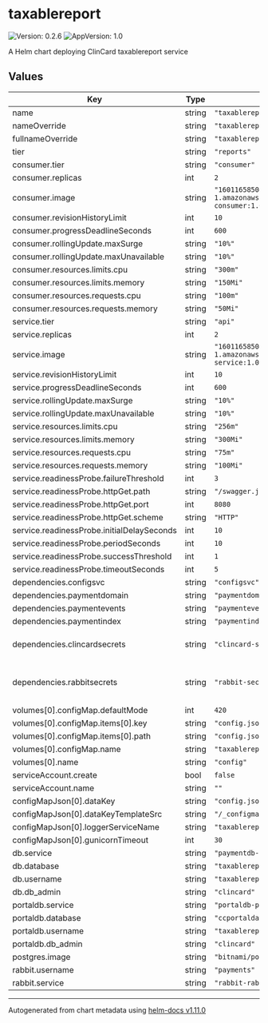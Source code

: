 # taxablereport

![Version: 0.2.6](https://img.shields.io/badge/Version-0.2.6-informational?style=flat-square) ![AppVersion: 1.0](https://img.shields.io/badge/AppVersion-1.0-informational?style=flat-square)

A Helm chart deploying ClinCard taxablereport service

## Values

| Key | Type | Default | Description |
|-----|------|---------|-------------|
| name | string | `"taxablereport"` |  |
| nameOverride | string | `"taxablereport"` |  |
| fullnameOverride | string | `"taxablereport"` |  |
| tier | string | `"reports"` |  |
| consumer.tier | string | `"consumer"` |  |
| consumer.replicas | int | `2` |  |
| consumer.image | string | `"160116585046.dkr.ecr.us-east-1.amazonaws.com/clincard/taxablereport-consumer:1.0.7"` |  |
| consumer.revisionHistoryLimit | int | `10` |  |
| consumer.progressDeadlineSeconds | int | `600` |  |
| consumer.rollingUpdate.maxSurge | string | `"10%"` |  |
| consumer.rollingUpdate.maxUnavailable | string | `"10%"` |  |
| consumer.resources.limits.cpu | string | `"300m"` |  |
| consumer.resources.limits.memory | string | `"150Mi"` |  |
| consumer.resources.requests.cpu | string | `"100m"` |  |
| consumer.resources.requests.memory | string | `"50Mi"` |  |
| service.tier | string | `"api"` |  |
| service.replicas | int | `2` |  |
| service.image | string | `"160116585046.dkr.ecr.us-east-1.amazonaws.com/clincard/taxablereport-service:1.0.7"` |  |
| service.revisionHistoryLimit | int | `10` |  |
| service.progressDeadlineSeconds | int | `600` |  |
| service.rollingUpdate.maxSurge | string | `"10%"` |  |
| service.rollingUpdate.maxUnavailable | string | `"10%"` |  |
| service.resources.limits.cpu | string | `"256m"` |  |
| service.resources.limits.memory | string | `"300Mi"` |  |
| service.resources.requests.cpu | string | `"75m"` |  |
| service.resources.requests.memory | string | `"100Mi"` |  |
| service.readinessProbe.failureThreshold | int | `3` |  |
| service.readinessProbe.httpGet.path | string | `"/swagger.json"` |  |
| service.readinessProbe.httpGet.port | int | `8080` |  |
| service.readinessProbe.httpGet.scheme | string | `"HTTP"` |  |
| service.readinessProbe.initialDelaySeconds | int | `10` |  |
| service.readinessProbe.periodSeconds | int | `10` |  |
| service.readinessProbe.successThreshold | int | `1` |  |
| service.readinessProbe.timeoutSeconds | int | `5` |  |
| dependencies.configsvc | string | `"configsvc"` |  |
| dependencies.paymentdomain | string | `"paymentdomain"` |  |
| dependencies.paymentevents | string | `"paymentevents"` |  |
| dependencies.paymentindex | string | `"paymentindex-consumer"` |  |
| dependencies.clincardsecrets | string | `"clincard-secret"` | Secrets dependency [clincard](https://github.com/Greenphire/clincard-config/tree/uat/charts/clincard) |
| dependencies.rabbitsecrets | string | `"rabbit-secret"` | Secrets dependency [rabbit-secret](https://github.com/Greenphire/clincard-config/tree/uat/) |
| volumes[0].configMap.defaultMode | int | `420` |  |
| volumes[0].configMap.items[0].key | string | `"config.json"` |  |
| volumes[0].configMap.items[0].path | string | `"config.json"` |  |
| volumes[0].configMap.name | string | `"taxablereport"` |  |
| volumes[0].name | string | `"config"` |  |
| serviceAccount.create | bool | `false` |  |
| serviceAccount.name | string | `""` |  |
| configMapJson[0].dataKey | string | `"config.json"` |  |
| configMapJson[0].dataKeyTemplateSrc | string | `"/_configmap.json.tpl"` |  |
| configMapJson[0].loggerServiceName | string | `"taxablereport"` |  |
| configMapJson[0].gunicornTimeout | int | `30` |  |
| db.service | string | `"paymentdb-postgres"` |  |
| db.database | string | `"taxablereports"` |  |
| db.username | string | `"taxablereports"` |  |
| db.db_admin | string | `"clincard"` |  |
| portaldb.service | string | `"portaldb-postgres"` |  |
| portaldb.database | string | `"ccportaldatabase"` |  |
| portaldb.username | string | `"taxablereports"` |  |
| portaldb.db_admin | string | `"clincard"` |  |
| postgres.image | string | `"bitnami/postgresql:11.6.0-debian-9-r0"` |  |
| rabbit.username | string | `"payments"` |  |
| rabbit.service | string | `"rabbit-rabbitmq-ha"` |  |

----------------------------------------------
Autogenerated from chart metadata using [helm-docs v1.11.0](https://github.com/norwoodj/helm-docs/releases/v1.11.0)
